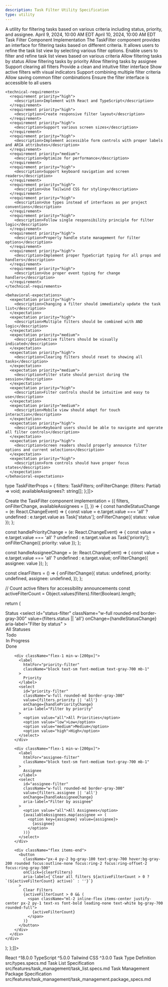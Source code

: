 ```yaml
---
description: Task Filter Utility Specification
type: utility
---
```


<specification>
  <meta>
    <title>Task Filter Utility</title>
    <description>A utility for filtering tasks based on various criteria including status, priority, and assignee.</description>
    <created-at utc-timestamp="1712678400">April 9, 2024, 10:00 AM EDT</created-at>
    <last-updated utc-timestamp="1712764800">April 10, 2024, 10:00 AM EDT</last-updated>
    <applies-to>
      <file-matcher glob="src/features/task_management/task_filter.tsx">Task Filter Component Implementation</file-matcher>
    </applies-to>
  </meta>

  <overview>
    <description>The TaskFilter component provides an interface for filtering tasks based on different criteria. It allows users to refine the task list view by selecting various filter options.</description>
    <responsibility>Enable users to filter and refine task list views based on various criteria</responsibility>
  </overview>

  <requirements>
    <functional-requirements>
      <requirement priority="high">
        <description>Allow filtering tasks by status</description>
      </requirement>
      <requirement priority="high">
        <description>Allow filtering tasks by priority</description>
      </requirement>
      <requirement priority="high">
        <description>Allow filtering tasks by assignee</description>
      </requirement>
      <requirement priority="high">
        <description>Support clearing all filters</description>
      </requirement>
      <requirement priority="high">
        <description>Provide a clean and intuitive filter interface</description>
      </requirement>
      <requirement priority="medium">
        <description>Show active filters with visual indicators</description>
      </requirement>
      <requirement priority="medium">
        <description>Support combining multiple filter criteria</description>
      </requirement>
      <requirement priority="low">
        <description>Allow saving common filter combinations</description>
      </requirement>
      <requirement priority="high">
        <description>Ensure the filter interface is accessible to all users</description>
      </requirement>
    </functional-requirements>

    <technical-requirements>
      <requirement priority="high">
        <description>Implement with React and TypeScript</description>
      </requirement>
      <requirement priority="high">
        <description>Create responsive filter layout</description>
      </requirement>
      <requirement priority="high">
        <description>Support various screen sizes</description>
      </requirement>
      <requirement priority="high">
        <description>Implement accessible form controls with proper labels and ARIA attributes</description>
      </requirement>
      <requirement priority="medium">
        <description>Optimize for performance</description>
      </requirement>
      <requirement priority="high">
        <description>Support keyboard navigation and screen readers</description>
      </requirement>
      <requirement priority="high">
        <description>Use Tailwind CSS for styling</description>
      </requirement>
      <requirement priority="high">
        <description>Use types instead of interfaces as per project conventions</description>
      </requirement>
      <requirement priority="high">
        <description>Follow single responsibility principle for filter logic</description>
      </requirement>
      <requirement priority="high">
        <description>Properly handle state management for filter options</description>
      </requirement>
      <requirement priority="high">
        <description>Implement proper TypeScript typing for all props and handlers</description>
      </requirement>
      <requirement priority="high">
        <description>Use proper event typing for change handlers</description>
      </requirement>
    </technical-requirements>

    <behavioral-expectations>
      <expectation priority="high">
        <description>Changing a filter should immediately update the task list</description>
      </expectation>
      <expectation priority="high">
        <description>Multiple filters should be combined with AND logic</description>
      </expectation>
      <expectation priority="medium">
        <description>Active filters should be visually indicated</description>
      </expectation>
      <expectation priority="high">
        <description>Clearing filters should reset to showing all tasks</description>
      </expectation>
      <expectation priority="medium">
        <description>Filter state should persist during the session</description>
      </expectation>
      <expectation priority="high">
        <description>Filter controls should be intuitive and easy to use</description>
      </expectation>
      <expectation priority="medium">
        <description>Mobile view should adapt for touch interaction</description>
      </expectation>
      <expectation priority="high">
        <description>Keyboard users should be able to navigate and operate all filter controls</description>
      </expectation>
      <expectation priority="high">
        <description>Screen readers should properly announce filter options and current selections</description>
      </expectation>
      <expectation priority="high">
        <description>Form controls should have proper focus states</description>
      </expectation>
    </behavioral-expectations>
  </requirements>

  <interfaces>
    <interface type="props">
      <definition><![CDATA[type TaskFilters = {
  status?: Task['status'];
  priority?: Task['priority'];
  assignee?: string;
};

type TaskFilterProps = {
  filters: TaskFilters;
  onFilterChange: (filters: Partial<TaskFilters>) => void;
  availableAssignees?: string[];
};]]></definition>
    </interface>
  </interfaces>

  <implementation>
    <files>
      <file path="src/features/task_management/task_filter.tsx" action="create">
        <changes>Create the TaskFilter component implementation</changes>
        <example><![CDATA[export const TaskFilter: React.FC<TaskFilterProps> = ({
  filters,
  onFilterChange,
  availableAssignees = [],
}) => {
  const handleStatusChange = (e: React.ChangeEvent<HTMLSelectElement>) => {
    const value = e.target.value === 'all' ? undefined : e.target.value as Task['status'];
    onFilterChange({ status: value });
  };

  const handlePriorityChange = (e: React.ChangeEvent<HTMLSelectElement>) => {
    const value = e.target.value === 'all' ? undefined : e.target.value as Task['priority'];
    onFilterChange({ priority: value });
  };

  const handleAssigneeChange = (e: React.ChangeEvent<HTMLSelectElement>) => {
    const value = e.target.value === 'all' ? undefined : e.target.value;
    onFilterChange({ assignee: value });
  };

  const clearFilters = () => {
    onFilterChange({
      status: undefined,
      priority: undefined,
      assignee: undefined,
    });
  };

  // Count active filters for accessibility announcements
  const activeFilterCount = Object.values(filters).filter(Boolean).length;

  return (
    <div
      className="bg-white p-4 rounded-lg shadow"
      role="region"
      aria-label="Task filters"
    >
      <div className="flex flex-wrap gap-4">
        <div className="flex-1 min-w-[200px]">
          <label
            htmlFor="status-filter"
            className="block text-sm font-medium text-gray-700 mb-1"
          >
            Status
          </label>
          <select
            id="status-filter"
            className="w-full rounded-md border-gray-300"
            value={filters.status || 'all'}
            onChange={handleStatusChange}
            aria-label="Filter by status"
          >
            <option value="all">All Statuses</option>
            <option value="todo">Todo</option>
            <option value="in-progress">In Progress</option>
            <option value="done">Done</option>
          </select>
        </div>

        <div className="flex-1 min-w-[200px]">
          <label
            htmlFor="priority-filter"
            className="block text-sm font-medium text-gray-700 mb-1"
          >
            Priority
          </label>
          <select
            id="priority-filter"
            className="w-full rounded-md border-gray-300"
            value={filters.priority || 'all'}
            onChange={handlePriorityChange}
            aria-label="Filter by priority"
          >
            <option value="all">All Priorities</option>
            <option value="low">Low</option>
            <option value="medium">Medium</option>
            <option value="high">High</option>
          </select>
        </div>

        <div className="flex-1 min-w-[200px]">
          <label
            htmlFor="assignee-filter"
            className="block text-sm font-medium text-gray-700 mb-1"
          >
            Assignee
          </label>
          <select
            id="assignee-filter"
            className="w-full rounded-md border-gray-300"
            value={filters.assignee || 'all'}
            onChange={handleAssigneeChange}
            aria-label="Filter by assignee"
          >
            <option value="all">All Assignees</option>
            {availableAssignees.map(assignee => (
              <option key={assignee} value={assignee}>
                {assignee}
              </option>
            ))}
          </select>
        </div>

        <div className="flex items-end">
          <button
            className="px-4 py-2 bg-gray-100 text-gray-700 hover:bg-gray-200 rounded focus:outline-none focus:ring-2 focus:ring-offset-2 focus:ring-gray-500"
            onClick={clearFilters}
            aria-label={`Clear all filters ${activeFilterCount > 0 ? `(${activeFilterCount} active)` : ''}`}
          >
            Clear Filters
            {activeFilterCount > 0 && (
              <span className="ml-2 inline-flex items-center justify-center px-2 py-1 text-xs font-bold leading-none text-white bg-gray-700 rounded-full">
                {activeFilterCount}
              </span>
            )}
          </button>
        </div>
      </div>
    </div>
  );
};]]></example>
      </file>
    </files>
  </implementation>

  <dependencies>
    <dependency>
      <name>React</name>
      <version>^18.0.0</version>
    </dependency>
    <dependency>
      <name>TypeScript</name>
      <version>^5.0.0</version>
    </dependency>
    <dependency>
      <name>Tailwind CSS</name>
      <version>^3.0.0</version>
    </dependency>
  </dependencies>

  <references>
    <reference>
      <name>Task Type Definition</name>
      <path>src/types.specs.md</path>
    </reference>
    <reference>
      <name>Task List Specification</name>
      <path>src/features/task_management/task_list.specs.md</path>
    </reference>
    <reference>
      <name>Task Management Package Specification</name>
      <path>src/features/task_management/task_management.package_specs.md</path>
    </reference>
  </references>
</specification>
